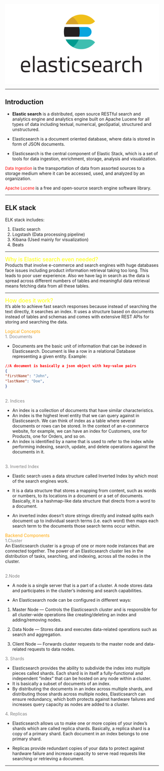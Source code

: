 ![Elastic Search](Images/logo.png)

---
## Introduction 

- **Elastic search** is a distributed, open source RESTful search and analytics engine and analytics engine built on Apache Lucene for all types of data including textual, numerical, geoSpatial, structured and unstructured.

- Elasticsearch is a document oriented database, where data is stored in form of JSON documents.

- Elasticsearch is the central component of Elastic Stack, which is a set of tools for data ingestion, enrichment, storage, analysis and visualization. 

<span style="color:red;font-size: 13px">Data Ingestion</span>
 <span style = "font-size: 14px"> is the transportation of data from assorted sources to a storage medium where it can be accessed, used, and analyzed by an organization. </span>

<span style="color:red;font-size: 13px">Apache Lucene </span>
<span style = "font-size: 14px"> is a free and open-source search engine software library.</span>

---
## ELK stack
ELK stack includes: 
1. Elastic search
2. Logstash (Data processing pipeline)
3. Kibana (Used mainly for visualization)
4. Beats
---
<span style="color: yellow; font-size: 18px"> Why is Elastic search even needed?</br></span>
Products that involve e-commerce and search engines with huge databases face issues including product information retrieval taking too long. This leads to poor user experience. 
Also we have lag in search as the data is spread across different numbers of tables and meaningful data retrieval means fetching data from all these tables.

---
<span style="color: yellow; font-size: 18px">How does it work?</br></span>
It’s able to achieve fast search responses because instead of searching the text directly, it searches an index. It uses a structure based on documents instead of tables and schemas and comes with extensive REST APIs for storing and searching the data.

<span style= "color: Orange">Logical Concepts </span>
</br> <span style= "color:grey">1. Documents </br> </span>
- Documents are the basic unit of information that can be indexed in Elasticsearch. Document is like a row in a relational Database representing a given entity. 
Example:

```JSON
//A document is basically a json object with key-value pairs
{
"firstName": "John",
"lastName": "Doe",
}
```

 </br>  <span style= "color:grey">2. Indices </br> </span>
- An index is a collection of documents that have similar characteristics. 
- An index is the highest level entity that we can query against in Elasticsearch.
We can think of index as a table where several documents or rows can be stored. In the context of an e-commerce website, for example, we can have an index for Customers, one for Products, one for Orders, and so on.
- An index is identified by a name that is used to refer to the index while performing indexing, search, update, and delete operations against the documents in it.

</br> <span style= "color:grey">3. Inverted Index </br> </span>
- Elastic search uses a data structure called Inverted Index by which most of the search engines work. 


- It is a data structure that stores a mapping from content, such as words or numbers, to its locations in a document or a set of documents. Basically, it is a hashmap-like data structure that directs from a word to a document.


- An inverted index doesn’t store strings directly and instead splits each document up to individual search terms (i.e. each word) then maps each search term to the documents those search terms occur within.

<span style= "color:orange">Backend Components </br> </span>
<span style= "color:grey">1.Cluster </br> </span>
An Elasticsearch cluster is a group of one or more node instances that are connected together. The power of an Elasticsearch cluster lies in the distribution of tasks, searching, and indexing, across all the nodes in the cluster.

</br> <span style= "color:grey">2.Node </br> </span>
- A node is a single server that is a part of a cluster. A node stores data and participates in the cluster’s indexing and search capabilities.

- An Elasticsearch node can be configured in different ways:
1. Master Node — Controls the Elasticsearch cluster and is responsible for all cluster-wide operations like creating/deleting an index and adding/removing nodes.

2. Data Node — Stores data and executes data-related operations such as search and aggregation.

3. Client Node — Forwards cluster requests to the master node and data-related requests to data nodes.

<span style= "color:grey">3. Shards </br> </span>
- Elasticsearch provides the ability to subdivide the index into multiple pieces called shards. Each shard is in itself a fully-functional and independent “index” that can be hosted on any node within a cluster. 
-  It is basically a subset of documents of an index.
- By distributing the documents in an index across multiple shards, and distributing those shards across multiple nodes, Elasticsearch can ensure redundancy, which both protects against hardware failures and increases query capacity as nodes are added to a cluster. 

<span style= "color:grey">4. Replicas </br> </span>
- Elasticsearch allows us to make one or more copies of your index’s shards which are called replica shards. Basically, a replica shard is a copy of a primary shard. Each document in an index belongs to one primary shard.

- Replicas provide redundant copies of your data to protect against hardware failure and increase capacity to serve read requests like searching or retrieving a document.

---